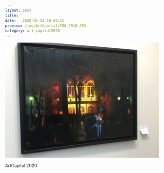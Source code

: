 ```yaml
---
layout: post
title: 
date:   2020-01-22 16:00:21
preview: /img/ArtCapital/IMG_2010.JPG
category: art_capital2020
---
```


![Picture 1](/img/ArtCapital/IMG_2010.JPG) 


ArtCapital 2020.


